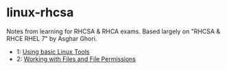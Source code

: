 # linux-rhcsa

Notes from learning for RHCSA &amp; RHCA exams. Based largely on "RHCSA & RHCE RHEL 7" by Asghar Ghori. 

* 1: [Using basic Linux Tools](..blob/master/basic_linux_tools.md)
* 2: [Working with Files and File Permissions](..blob/master/files_and_file_permissions.md)